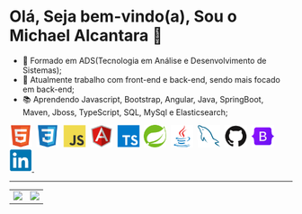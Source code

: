 #  Olá, Seja bem-vindo(a), Sou o Michael Alcantara 👋


- 📖 Formado em ADS(Tecnologia em Análise e Desenvolvimento de Sistemas);
- 👜 Atualmente trabalho com front-end e back-end, sendo mais focado em back-end;
- 📚 Aprendendo Javascript, Bootstrap, Angular, Java, SpringBoot, Maven, Jboss, TypeScript, SQL, MySql e Elasticsearch;

<div>

</div>

<div>
<img src="https://github.com/devicons/devicon/blob/master/icons/html5/html5-original.svg" title="HTML5" alt="HTML" width="40" height="40"/>&nbsp;
<img src="https://github.com/devicons/devicon/blob/master/icons/css3/css3-original.svg" title="CSS" alt="CSS" width="40" height="40"/>&nbsp;
<img src="https://github.com/devicons/devicon/blob/master/icons/javascript/javascript-original.svg" title="JavaScript" alt="JavaScript" width="40" height="40"/>&nbsp;
  <img src="https://github.com/devicons/devicon/blob/master/icons/angularjs/angularjs-original.svg" title="Angular" alt="Angular" width="40" height="40"/>&nbsp;
  <img src="https://github.com/devicons/devicon/blob/master/icons/typescript/typescript-original.svg" title="Typescript" alt="Typescript" width="40" height="40"/>&nbsp;
  <img src="https://github.com/devicons/devicon/blob/master/icons/spring/spring-original.svg" title="Spring" alt="Spring" width="40" height="40"/>&nbsp;
  <img src="https://github.com/devicons/devicon/blob/master/icons/java/java-original.svg" title="Java" alt="Java" width="40" height="40"/>&nbsp;
  <img src="https://github.com/devicons/devicon/blob/master/icons/mysql/mysql-original.svg" title="MySql" alt="MySql" width="40" height="40"/>&nbsp;
  <img src="https://github.com/devicons/devicon/blob/master/icons/github/github-original.svg" title="Github" alt="Github" width="40" height="40"/>&nbsp;
  <img src="https://github.com/devicons/devicon/blob/master/icons/bootstrap/bootstrap-original.svg" title="Bootstrap" alt="Bootstrap" width="40" height="40"/>&nbsp;
  <a href="https://www.linkedin.com/in/michaelalcantararaposo/" target="_blank"><img src="https://github.com/devicons/devicon/blob/master/icons/linkedin/linkedin-original.svg" title="Linkedin" alt="Linkedin" width="40" height="40"/>&nbsp;</a> 
</div>




---

<table align = "center" >
  <tr>
    <td> <img width ="400" src="https://github-readme-stats.vercel.app/api/top-langs/?username=MichaelAlcantara&show_icons=true&theme=dark&count_private=true"/> </td>
    <td> <img src="https://github-readme-stats.vercel.app/api?username=MichaelAlcantara&show_icons=true&theme=dark&count_private=true" /> </td>
  
  </tr>
</table>
